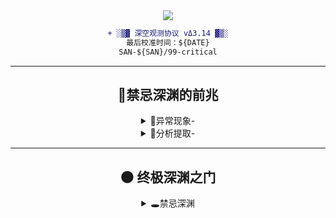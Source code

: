 <!-- 星空观测站主控面板 -->
<div align="center">
  <img src="https://raw.githubusercontent.com/Catharus-IE/Docu-mentos/main/.github/svgs/magic_radar.svg">
  
  ```diff
+ ░▒▓ 深空观测协议 vΔ3.14 ▓▒░
最后校准时间：${DATE}
SAN-${SAN}/99-critical

  ```


---
 ## 🧿**禁忌深渊的前兆**

<details>
 <summary>🔭异常现象-</summary>
  
  ## ☁🌧️**异常气象**

- **拉莱耶星云异常波动**  
  `检测到异常的异步能量辐射`  
  ![污染指数](https://progress-bar.dev/88/?title=理智污染&color=9b59b6)

- **敦威治代码风暴**  
  `在二进制洪流中发现非欧几里得结构`  
  ![混沌值](https://progress-bar.dev/120/?title=混沌指数&color=ff69b4)

- **印斯茅斯数据潮汐**  
  `深海commit中涌现鱼人族基因序列`  
  ![异化率](https://progress-bar.dev/100/?title=血肉异化&color=00ff9d)
  </details>


 <details> 
 <summary>🔭分析提取-</summary>
 <pre>
   
 ``` diff
 + [√] "接收到拉莱耶低频脉冲",
 ! [≈] "检测到非欧几何波形",
 - [×] "发现未知commit记录",
 + [√] "WARNING: 旧印衰减中"

### 📖 《蠕虫之秘》摘录
> "当三个bug同时消失时，定有第四个在暗处滋生"  
> —— 阿卜杜拉·阿尔哈萨德 第4卷Δ章
> 

</details>
---


## 🎮**时空折叠注释**
 <details>
 <summary>🌌观测者守则</summary>
  
  ```diff
+ [√] 每月Δ3日校准星位坐标
! [≈] 毕宿五升起时禁用异步协议
- [×] 禁止直视未经滤波的console.log
+ [√] 所有发现必须用R'lyeh文记录
```
</details>

---

## 🌑 **终极深渊之门**
<details>
 <summary>🕳禁忌深渊</summary>
  
 ## 🧿 **禁忌知识矩阵**
| 观测领域        | 危险描述                     | 旧印标记                 |
|-----------------|------------------------------|--------------------------|
| 克苏鲁的苏醒    | 检测到海底城市的脉冲信号     | ![旧印](https://img.icons8.com/color/48/000000/cthulhu.png) |
| 犹格的银匙      | 观测到11维度的类型系统       | ![银匙](https://img.icons8.com/color/48/000000/elder-sign.png) |
| 奈亚的化身      | 发现自动生成的千面文档       | ![千面](https://img.icons8.com/color/48/000000/shoggoth.png) |

---

<!-- 隐藏的ASCII艺术彩蛋 -->
<details>
<summary>🌀🌀🌀 三重警告！绝对不要展开！🌀🌀🌀</summary>
<pre>
          _,,,_     
       .-`     `-.  
      /           \ 
     ;    Cthulhu  ;
     |           ,,, 
     |,,       ,;'S |
     `'T,     ;' ; /
        `\    |  / /
          \   | /_/
          |__.-'



[![进入深渊](https://img.shields.io/badge/最终警告-不要点击！-red?style=for-the-badge)](https://www.youtube.com/watch?v=dQw4w9WgXcQ)

</details>

